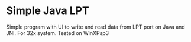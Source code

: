 # Simple Java LPT
Simple program with UI to write and read data from LPT port on Java and JNI. For 32x system. Tested on WinXPsp3
